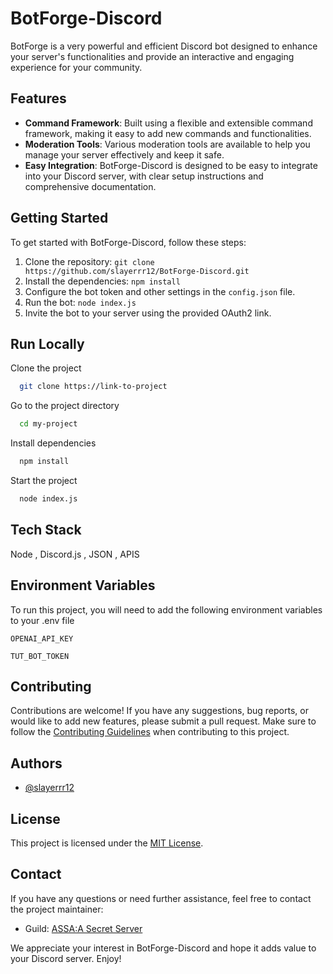 

# BotForge-Discord

BotForge is a very powerful and efficient Discord bot designed to enhance your server's functionalities and provide an interactive and engaging experience for your community.

## Features


- **Command Framework**: Built using a flexible and extensible command framework, making it easy to add new commands and functionalities.
- **Moderation Tools**: Various moderation tools are available to help you manage your server effectively and keep it safe.
- **Easy Integration**: BotForge-Discord is designed to be easy to integrate into your Discord server, with clear setup instructions and comprehensive documentation.

## Getting Started

To get started with BotForge-Discord, follow these steps:

1. Clone the repository: `git clone https://github.com/slayerrr12/BotForge-Discord.git`
2. Install the dependencies: `npm install`
3. Configure the bot token and other settings in the `config.json` file.
4. Run the bot: `node index.js`
5. Invite the bot to your server using the provided OAuth2 link.

## Run Locally

Clone the project

```bash
  git clone https://link-to-project
```

Go to the project directory

```bash
  cd my-project
```

Install dependencies

```bash
  npm install
```

Start the project

```bash
  node index.js
```

## Tech Stack
Node , Discord.js , JSON , APIS


## Environment Variables

To run this project, you will need to add the following environment variables to your .env file

`OPENAI_API_KEY`

`TUT_BOT_TOKEN`

## Contributing
Contributions are welcome! If you have any suggestions, bug reports, or would like to add new features, please submit a pull request. Make sure to follow the [Contributing Guidelines](CONTRIBUTING.md) when contributing to this project.
## Authors

- [@slayerrr12](https://github.com/slayerrr12)

## License
This project is licensed under the [MIT License](LICENSE).

## Contact

If you have any questions or need further assistance, feel free to contact the project maintainer:
- Guild: [ASSA:A Secret Server](https://discord.gg/MPzHR96fqP)

We appreciate your interest in BotForge-Discord and hope it adds value to your Discord server. Enjoy!

